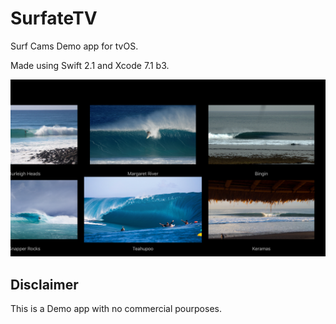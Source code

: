 # SurfateTV
Surf Cams Demo app for tvOS.

Made using Swift 2.1 and Xcode 7.1 b3.

![](tvOS-Surfcams-Demo.png)

## Disclaimer
This is a Demo app with no commercial pourposes. 
